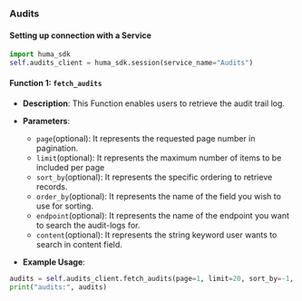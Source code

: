 ### Audits

#### Setting up connection with a Service

```python
import huma_sdk
self.audits_client = huma_sdk.session(service_name="Audits")
```

#### Function 1: `fetch_audits`

- **Description**: This Function enables users to retrieve the audit trail log.
- **Parameters**:
  - `page`(optional): It represents the requested page number in pagination.
  - `limit`(optional): It represents the maximum number of items to be included per page
  - `sort_by`(optional): It represents the specific ordering to retrieve records.
  - `order_by`(optional): It represents the name of the field you wish to use for sorting.
  - `endpoint`(optional): It represents the name of the endpoint you want to search the audit-logs for.
  - `content`(optional): It represents the string keyword user wants to search in content field.
 
- **Example Usage**:

```python
audits = self.audits_client.fetch_audits(page=1, limit=20, sort_by=-1, order_by="created_date", endpoint="<write name of the endpoint to search>", content="<write content to search>")
print("audits:", audits)
```